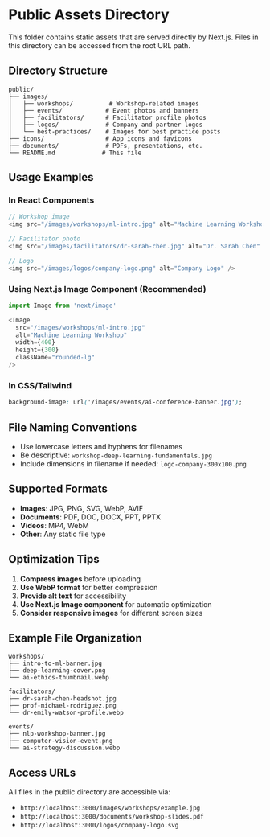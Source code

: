 # Public Assets Directory

This folder contains static assets that are served directly by Next.js. Files in this directory can be accessed from the root URL path.

## Directory Structure

```
public/
├── images/
│   ├── workshops/          # Workshop-related images
│   ├── events/            # Event photos and banners
│   ├── facilitators/      # Facilitator profile photos
│   ├── logos/             # Company and partner logos
│   └── best-practices/    # Images for best practice posts
├── icons/                 # App icons and favicons
├── documents/             # PDFs, presentations, etc.
└── README.md             # This file
```

## Usage Examples

### In React Components

```typescript
// Workshop image
<img src="/images/workshops/ml-intro.jpg" alt="Machine Learning Workshop" />

// Facilitator photo
<img src="/images/facilitators/dr-sarah-chen.jpg" alt="Dr. Sarah Chen" />

// Logo
<img src="/images/logos/company-logo.png" alt="Company Logo" />
```

### Using Next.js Image Component (Recommended)

```typescript
import Image from 'next/image'

<Image
  src="/images/workshops/ml-intro.jpg"
  alt="Machine Learning Workshop"
  width={400}
  height={300}
  className="rounded-lg"
/>
```

### In CSS/Tailwind

```css
background-image: url('/images/events/ai-conference-banner.jpg');
```

## File Naming Conventions

- Use lowercase letters and hyphens for filenames
- Be descriptive: `workshop-deep-learning-fundamentals.jpg`
- Include dimensions in filename if needed: `logo-company-300x100.png`

## Supported Formats

- **Images**: JPG, PNG, SVG, WebP, AVIF
- **Documents**: PDF, DOC, DOCX, PPT, PPTX
- **Videos**: MP4, WebM
- **Other**: Any static file type

## Optimization Tips

1. **Compress images** before uploading
2. **Use WebP format** for better compression
3. **Provide alt text** for accessibility
4. **Use Next.js Image component** for automatic optimization
5. **Consider responsive images** for different screen sizes

## Example File Organization

```
workshops/
├── intro-to-ml-banner.jpg
├── deep-learning-cover.png
└── ai-ethics-thumbnail.webp

facilitators/
├── dr-sarah-chen-headshot.jpg
├── prof-michael-rodriguez.png
└── dr-emily-watson-profile.webp

events/
├── nlp-workshop-banner.jpg
├── computer-vision-event.png
└── ai-strategy-discussion.webp
```

## Access URLs

All files in the public directory are accessible via:
- `http://localhost:3000/images/workshops/example.jpg`
- `http://localhost:3000/documents/workshop-slides.pdf`
- `http://localhost:3000/logos/company-logo.svg` 